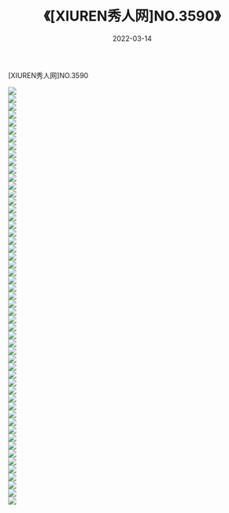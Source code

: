 ﻿---
layout: post
title:  《[XIUREN秀人网]NO.3590》
date:   2022-03-14
img: http://img.660000.xyz/Sharelink/秀人网/秀人网第04部分/[XIUREN秀人网]NO.3590/000.jpg
categories: [美女, 清纯, 唯美]
---

[XIUREN秀人网]NO.3590

 ![](http://img.660000.xyz/Sharelink/秀人网/秀人网第04部分/[XIUREN秀人网]NO.3590/001.jpg) <br>![](http://img.660000.xyz/Sharelink/秀人网/秀人网第04部分/[XIUREN秀人网]NO.3590/002.jpg) <br>![](http://img.660000.xyz/Sharelink/秀人网/秀人网第04部分/[XIUREN秀人网]NO.3590/003.jpg) <br>![](http://img.660000.xyz/Sharelink/秀人网/秀人网第04部分/[XIUREN秀人网]NO.3590/004.jpg) <br>![](http://img.660000.xyz/Sharelink/秀人网/秀人网第04部分/[XIUREN秀人网]NO.3590/005.jpg) <br>![](http://img.660000.xyz/Sharelink/秀人网/秀人网第04部分/[XIUREN秀人网]NO.3590/006.jpg) <br>![](http://img.660000.xyz/Sharelink/秀人网/秀人网第04部分/[XIUREN秀人网]NO.3590/007.jpg) <br>![](http://img.660000.xyz/Sharelink/秀人网/秀人网第04部分/[XIUREN秀人网]NO.3590/008.jpg) <br>![](http://img.660000.xyz/Sharelink/秀人网/秀人网第04部分/[XIUREN秀人网]NO.3590/009.jpg) <br>![](http://img.660000.xyz/Sharelink/秀人网/秀人网第04部分/[XIUREN秀人网]NO.3590/010.jpg) <br>![](http://img.660000.xyz/Sharelink/秀人网/秀人网第04部分/[XIUREN秀人网]NO.3590/011.jpg) <br>![](http://img.660000.xyz/Sharelink/秀人网/秀人网第04部分/[XIUREN秀人网]NO.3590/012.jpg) <br>![](http://img.660000.xyz/Sharelink/秀人网/秀人网第04部分/[XIUREN秀人网]NO.3590/013.jpg) <br>![](http://img.660000.xyz/Sharelink/秀人网/秀人网第04部分/[XIUREN秀人网]NO.3590/014.jpg) <br>![](http://img.660000.xyz/Sharelink/秀人网/秀人网第04部分/[XIUREN秀人网]NO.3590/015.jpg) <br>![](http://img.660000.xyz/Sharelink/秀人网/秀人网第04部分/[XIUREN秀人网]NO.3590/016.jpg) <br>![](http://img.660000.xyz/Sharelink/秀人网/秀人网第04部分/[XIUREN秀人网]NO.3590/017.jpg) <br>![](http://img.660000.xyz/Sharelink/秀人网/秀人网第04部分/[XIUREN秀人网]NO.3590/018.jpg) <br>![](http://img.660000.xyz/Sharelink/秀人网/秀人网第04部分/[XIUREN秀人网]NO.3590/019.jpg) <br>![](http://img.660000.xyz/Sharelink/秀人网/秀人网第04部分/[XIUREN秀人网]NO.3590/020.jpg) <br>![](http://img.660000.xyz/Sharelink/秀人网/秀人网第04部分/[XIUREN秀人网]NO.3590/021.jpg) <br>![](http://img.660000.xyz/Sharelink/秀人网/秀人网第04部分/[XIUREN秀人网]NO.3590/022.jpg) <br>![](http://img.660000.xyz/Sharelink/秀人网/秀人网第04部分/[XIUREN秀人网]NO.3590/023.jpg) <br>![](http://img.660000.xyz/Sharelink/秀人网/秀人网第04部分/[XIUREN秀人网]NO.3590/024.jpg) <br>![](http://img.660000.xyz/Sharelink/秀人网/秀人网第04部分/[XIUREN秀人网]NO.3590/025.jpg) <br>![](http://img.660000.xyz/Sharelink/秀人网/秀人网第04部分/[XIUREN秀人网]NO.3590/026.jpg) <br>![](http://img.660000.xyz/Sharelink/秀人网/秀人网第04部分/[XIUREN秀人网]NO.3590/027.jpg) <br>![](http://img.660000.xyz/Sharelink/秀人网/秀人网第04部分/[XIUREN秀人网]NO.3590/028.jpg) <br>![](http://img.660000.xyz/Sharelink/秀人网/秀人网第04部分/[XIUREN秀人网]NO.3590/029.jpg) <br>![](http://img.660000.xyz/Sharelink/秀人网/秀人网第04部分/[XIUREN秀人网]NO.3590/030.jpg) <br>![](http://img.660000.xyz/Sharelink/秀人网/秀人网第04部分/[XIUREN秀人网]NO.3590/031.jpg) <br>![](http://img.660000.xyz/Sharelink/秀人网/秀人网第04部分/[XIUREN秀人网]NO.3590/032.jpg) <br>![](http://img.660000.xyz/Sharelink/秀人网/秀人网第04部分/[XIUREN秀人网]NO.3590/033.jpg) <br>![](http://img.660000.xyz/Sharelink/秀人网/秀人网第04部分/[XIUREN秀人网]NO.3590/034.jpg) <br>![](http://img.660000.xyz/Sharelink/秀人网/秀人网第04部分/[XIUREN秀人网]NO.3590/035.jpg) <br>![](http://img.660000.xyz/Sharelink/秀人网/秀人网第04部分/[XIUREN秀人网]NO.3590/036.jpg) <br>![](http://img.660000.xyz/Sharelink/秀人网/秀人网第04部分/[XIUREN秀人网]NO.3590/037.jpg) <br>![](http://img.660000.xyz/Sharelink/秀人网/秀人网第04部分/[XIUREN秀人网]NO.3590/038.jpg) <br>![](http://img.660000.xyz/Sharelink/秀人网/秀人网第04部分/[XIUREN秀人网]NO.3590/039.jpg) <br>![](http://img.660000.xyz/Sharelink/秀人网/秀人网第04部分/[XIUREN秀人网]NO.3590/040.jpg) <br>![](http://img.660000.xyz/Sharelink/秀人网/秀人网第04部分/[XIUREN秀人网]NO.3590/041.jpg) <br>![](http://img.660000.xyz/Sharelink/秀人网/秀人网第04部分/[XIUREN秀人网]NO.3590/042.jpg) <br>![](http://img.660000.xyz/Sharelink/秀人网/秀人网第04部分/[XIUREN秀人网]NO.3590/043.jpg) <br>![](http://img.660000.xyz/Sharelink/秀人网/秀人网第04部分/[XIUREN秀人网]NO.3590/044.jpg) <br>![](http://img.660000.xyz/Sharelink/秀人网/秀人网第04部分/[XIUREN秀人网]NO.3590/045.jpg) <br>![](http://img.660000.xyz/Sharelink/秀人网/秀人网第04部分/[XIUREN秀人网]NO.3590/046.jpg) <br>![](http://img.660000.xyz/Sharelink/秀人网/秀人网第04部分/[XIUREN秀人网]NO.3590/047.jpg) <br>![](http://img.660000.xyz/Sharelink/秀人网/秀人网第04部分/[XIUREN秀人网]NO.3590/048.jpg) <br>![](http://img.660000.xyz/Sharelink/秀人网/秀人网第04部分/[XIUREN秀人网]NO.3590/049.jpg) <br>![](http://img.660000.xyz/Sharelink/秀人网/秀人网第04部分/[XIUREN秀人网]NO.3590/050.jpg) <br>![](http://img.660000.xyz/Sharelink/秀人网/秀人网第04部分/[XIUREN秀人网]NO.3590/051.jpg) <br>![](http://img.660000.xyz/Sharelink/秀人网/秀人网第04部分/[XIUREN秀人网]NO.3590/052.jpg) <br>![](http://img.660000.xyz/Sharelink/秀人网/秀人网第04部分/[XIUREN秀人网]NO.3590/053.jpg) <br>